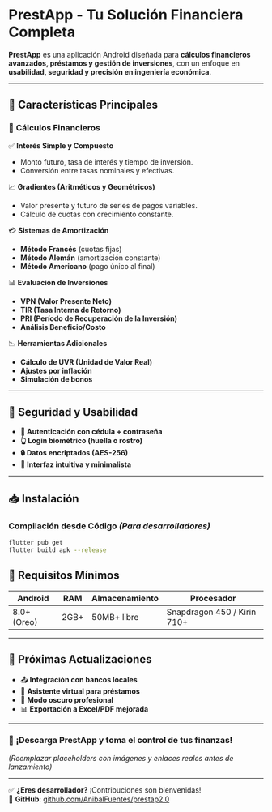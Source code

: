 # **PrestApp - Tu Solución Financiera Completa**  



**PrestApp** es una aplicación Android diseñada para **cálculos financieros avanzados, préstamos y gestión de inversiones**, con un enfoque en **usabilidad, seguridad y precisión en ingeniería económica**.  

---

## 📌 **Características Principales**  

### 🔢 **Cálculos Financieros**  
✅ **Interés Simple y Compuesto**  
- Monto futuro, tasa de interés y tiempo de inversión.  
- Conversión entre tasas nominales y efectivas.  

📈 **Gradientes (Aritméticos y Geométricos)**  
- Valor presente y futuro de series de pagos variables.  
- Cálculo de cuotas con crecimiento constante.  

💳 **Sistemas de Amortización**  
- **Método Francés** (cuotas fijas)  
- **Método Alemán** (amortización constante)  
- **Método Americano** (pago único al final)  

📊 **Evaluación de Inversiones**  
- **VPN (Valor Presente Neto)**  
- **TIR (Tasa Interna de Retorno)**  
- **PRI (Período de Recuperación de la Inversión)**  
- **Análisis Beneficio/Costo**  

📉 **Herramientas Adicionales**  
- **Cálculo de UVR (Unidad de Valor Real)**  
- **Ajustes por inflación**  
- **Simulación de bonos**  

---

## 🔐 **Seguridad y Usabilidad**  

- **🔑 Autenticación con cédula + contraseña**  
- **👆 Login biométrico (huella o rostro)**  
- **🔒 Datos encriptados (AES-256)**  
- **📱 Interfaz intuitiva y minimalista**  

---

## 📥 **Instalación**  

### **Compilación desde Código** *(Para desarrolladores)*  
```bash
flutter pub get
flutter build apk --release
```  



## 📜 **Requisitos Mínimos**  

| **Android** | **RAM** | **Almacenamiento** | **Procesador** |
|------------|---------|-------------------|----------------|
| 8.0+ (Oreo) | 2GB+ | 50MB+ libre | Snapdragon 450 / Kirin 710+ |

---

## 🔄 **Próximas Actualizaciones**  

- 📤 **Integración con bancos locales**  
- 🤖 **Asistente virtual para préstamos**  
- 🌙 **Modo oscuro profesional**  
- 📊 **Exportación a Excel/PDF mejorada**  

---



### 🚀 **¡Descarga PrestApp y toma el control de tus finanzas!**  

*(Reemplazar placeholders con imágenes y enlaces reales antes de lanzamiento)*  

--- 

✅ **¿Eres desarrollador?** ¡Contribuciones son bienvenidas!  
🔗 **GitHub**: [github.com/AnibalFuentes/prestap2.0](https://github.com/AnibalFuentes/prestap2.0)
